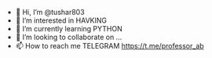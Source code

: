- 👋 Hi, I’m @tushar803
- 👀 I’m interested in HAVKING
- 🌱 I’m currently learning PYTHON
- 💞️ I’m looking to collaborate on ...
- 📫 How to reach me TELEGRAM 
https://t.me/professor_ab

<!---
tushar803/tushar803 is a ✨ special ✨ repository because its `README.md` (this file) appears on your GitHub profile.
You can click the Preview link to take a look at your changes.
--->
